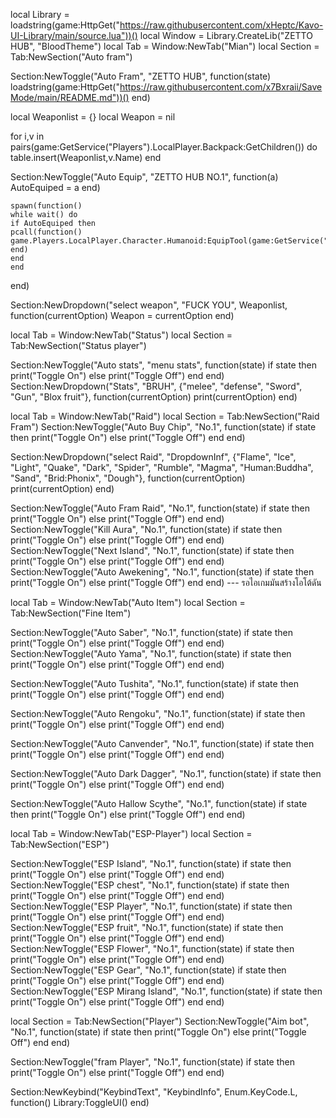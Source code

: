 local Library = loadstring(game:HttpGet("https://raw.githubusercontent.com/xHeptc/Kavo-UI-Library/main/source.lua"))()
local Window = Library.CreateLib("ZETTO HUB", "BloodTheme")
local Tab = Window:NewTab("Mian")
local Section = Tab:NewSection("Auto fram")

Section:NewToggle("Auto Fram", "ZETTO HUB", function(state)
    loadstring(game:HttpGet("https://raw.githubusercontent.com/x7Bxraii/SaveMode/main/README.md"))()
end)

local Weaponlist = {}
local Weapon = nil

for i,v in pairs(game:GetService("Players").LocalPlayer.Backpack:GetChildren()) do
    table.insert(Weaponlist,v.Name)
end

Section:NewToggle("Auto Equip", "ZETTO HUB NO.1", function(a)
    AutoEquiped = a
    end)
    
    spawn(function()
    while wait() do
    if AutoEquiped then
    pcall(function()
    game.Players.LocalPlayer.Character.Humanoid:EquipTool(game:GetService("Players").LocalPlayer.Backpack:FindFirstChild(Weapon))
    end)
    end
    end    
end)

Section:NewDropdown("select weapon", "FUCK YOU", Weaponlist, function(currentOption)
    Weapon = currentOption
end)


local Tab = Window:NewTab("Status")
local Section = Tab:NewSection("Status player")

Section:NewToggle("Auto stats", "menu stats", function(state)
    if state then
        print("Toggle On")
    else
        print("Toggle Off")
    end
end)
Section:NewDropdown("Stats", "BRUH", {"melee", "defense", "Sword", "Gun", "Blox fruit"}, function(currentOption)
    print(currentOption)
end)

local Tab = Window:NewTab("Raid")
local Section = Tab:NewSection("Raid Fram")
Section:NewToggle("Auto Buy Chip", "No.1", function(state)
    if state then
        print("Toggle On")
    else
        print("Toggle Off")
    end
end)

Section:NewDropdown("select Raid", "DropdownInf", {"Flame", "Ice", "Light", "Quake", "Dark", "Spider", "Rumble", "Magma", "Human:Buddha", "Sand", "Brid:Phonix", "Dough"}, function(currentOption)
    print(currentOption)
end)

Section:NewToggle("Auto Fram Raid", "No.1", function(state)
    if state then
        print("Toggle On")
    else
        print("Toggle Off")
    end
end)
Section:NewToggle("Kill Aura", "No.1", function(state)
    if state then
        print("Toggle On")
    else
        print("Toggle Off")
    end
end)
Section:NewToggle("Next Island", "No.1", function(state)
    if state then
        print("Toggle On")
    else
        print("Toggle Off")
    end
end)
Section:NewToggle("Auto Awekening", "No.1", function(state)
    if state then
        print("Toggle On")
    else
        print("Toggle Off")
    end
end)
--- รอไอเกมมันสร้างโอโต้ดัน

local Tab = Window:NewTab("Auto Item")
local Section = Tab:NewSection("Fine Item")

Section:NewToggle("Auto Saber", "No.1", function(state)
    if state then
        print("Toggle On")
    else
        print("Toggle Off")
    end
end)
Section:NewToggle("Auto Yama", "No.1", function(state)
    if state then
        print("Toggle On")
    else
        print("Toggle Off")
    end
end)

Section:NewToggle("Auto Tushita", "No.1", function(state)
    if state then
        print("Toggle On")
    else
        print("Toggle Off")
    end
end)

Section:NewToggle("Auto Rengoku", "No.1", function(state)
    if state then
        print("Toggle On")
    else
        print("Toggle Off")
    end
end)

Section:NewToggle("Auto Canvender", "No.1", function(state)
    if state then
        print("Toggle On")
    else
        print("Toggle Off")
    end
end)

Section:NewToggle("Auto Dark Dagger", "No.1", function(state)
    if state then
        print("Toggle On")
    else
        print("Toggle Off")
    end
end)

Section:NewToggle("Auto Hallow Scythe", "No.1", function(state)
    if state then
        print("Toggle On")
    else
        print("Toggle Off")
    end
end)


local Tab = Window:NewTab("ESP-Player")
local Section = Tab:NewSection("ESP")

Section:NewToggle("ESP Island", "No.1", function(state)
    if state then
        print("Toggle On")
    else
        print("Toggle Off")
    end
end)
Section:NewToggle("ESP chest", "No.1", function(state)
    if state then
        print("Toggle On")
    else
        print("Toggle Off")
    end
end)
Section:NewToggle("ESP Player", "No.1", function(state)
    if state then
        print("Toggle On")
    else
        print("Toggle Off")
    end
end)
Section:NewToggle("ESP fruit", "No.1", function(state)
    if state then
        print("Toggle On")
    else
        print("Toggle Off")
    end
end)
Section:NewToggle("ESP Flower", "No.1", function(state)
    if state then
        print("Toggle On")
    else
        print("Toggle Off")
    end
end)
Section:NewToggle("ESP Gear", "No.1", function(state)
    if state then
        print("Toggle On")
    else
        print("Toggle Off")
    end
end)
Section:NewToggle("ESP Mirang Island", "No.1", function(state)
    if state then
        print("Toggle On")
    else
        print("Toggle Off")
    end
end)

local Section = Tab:NewSection("Player")
Section:NewToggle("Aim bot", "No.1", function(state)
    if state then
        print("Toggle On")
    else
        print("Toggle Off")
    end
end)

Section:NewToggle("fram Player", "No.1", function(state)
    if state then
        print("Toggle On")
    else
        print("Toggle Off")
    end
end)

Section:NewKeybind("KeybindText", "KeybindInfo", Enum.KeyCode.L, function()
	Library:ToggleUI()
end)

